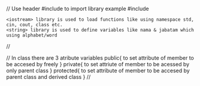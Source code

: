 // Use header #include to import library
    example #include <libname>
    
    <iostream> library is used to load functions like using namespace std, cin, cout, class etc.
    <string> library is used to define variables like nama & jabatam which using alphabet/word
//

// In class there are 3 atribute variables
    public{
        to set attribute of member to be accesed by freely
        }
    private{
        to set attriute of member to be acessed by only parent class
        }
    protected{
        to set attribute of member to be accesed by parent class and derived class
        } 
//
